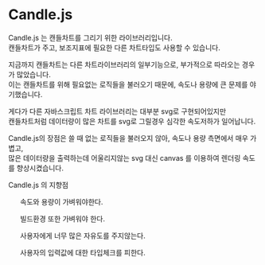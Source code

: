 # Candle.js
<p>
Candle.js 는 캔들차트를 그리기 위한 라이브러리입니다.<br/>
캔들차트가 주고, 보조지표에 필요한 다른 차트타입도 사용할 수 있습니다.
</p>
<p>
지금까지 캔들차트는 다른 차트라이브러리의 일부기능으로, 부가적으로 따라오는 경우가 많았습니다.<br/>
이는 캔들차트를 위해 필요없는 로직들을 불러오기 때문에, 속도나 용량에 큰 문제를 야기했습니다.
</p>
<p>
게다가 다른 자바스크립트 차트 라이브러리는 대부분 svg로 구현되어있지만<br/>
캔들차트처럼 데이터량이 많은 차트를 svg로 그릴경우 심각한 속도저하가 일어납니다.
</p>
<p>
Candle.js의 장점은
쓸 때 없는 로직들을 불러오지 않아, 속도나 용량 측면에서 매우 가볍고,<br/>
많은 데이터량을 출력하는데 어울리지않는 svg 대신 canvas 를 이용하여 렌더링 속도를 향상시켰습니다.
</p>
<p>
Candle.js 의 지향점<br/>
<ol>속도와 용량이 가벼워야한다.</ol>
<ol>빌드환경 또한 가벼워야 한다.</ol>
<ol>사용자에게 너무 많은 자유도를 주지않는다.</ol>
<ol>사용자의 입력값에 대한 타입체크를 피한다.</ol>
</p>
